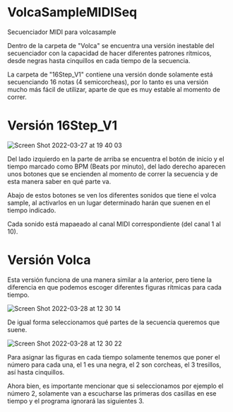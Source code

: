 # VolcaSampleMIDISeq
Secuenciador MIDI para volcasample

Dentro de la carpeta de "Volca" se encuentra una versión inestable del secuenciador con la capacidad de hacer diferentes patrones rítmicos, desde negras hasta cinquillos en cada tiempo de la secuencia.

La carpeta de "16Step_V1" contiene una versión donde solamente está secuenciando 16 notas (4 semicorcheas), por lo tanto es una versión mucho más fácil de utilizar, aparte de que es muy estable al momento de correr.

# Versión 16Step_V1

![Screen Shot 2022-03-27 at 19 40 03](https://user-images.githubusercontent.com/10868602/160312351-4363e2be-afbc-47bb-80e9-6df055263572.png)

Del lado izquierdo en la parte de arriba se encuentra el botón de inicio y el tiempo marcado como BPM (Beats por minuto), del lado derecho aparecen unos botones que se encienden al momento de correr la secuencia y de esta manera saber en qué parte va.

Abajo de estos botones se ven los diferentes sonidos que tiene el volca sample, al activarlos en un lugar determinado harán que suenen en el tiempo indicado.

Cada sonido está mapaeado al canal MIDI correspondiente (del canal 1 al 10).

# Versión Volca

Esta versión funciona de una manera similar a la anterior, pero tiene la diferencia en que podemos escoger diferentes figuras rítmicas para cada tiempo.

![Screen Shot 2022-03-28 at 12 30 14](https://user-images.githubusercontent.com/10868602/160463587-ed845334-6cb4-43ff-91a6-aa09e7b8c678.png)

De igual forma seleccionamos qué partes de la secuencia queremos que suene.

![Screen Shot 2022-03-28 at 12 30 22](https://user-images.githubusercontent.com/10868602/160463713-f47415d6-71d6-4e01-a757-002e930da27e.png)

Para asignar las figuras en cada tiempo solamente tenemos que poner el número para cada una, el 1 es una negra, el 2 son corcheas, el 3 tresillos, así hasta cinquillos.

Ahora bien, es importante mencionar que si seleccionamos por ejemplo el número 2, solamente van a escucharse las primeras dos casillas en ese tiempo y el programa ignorará las siguientes 3.
